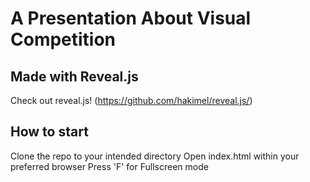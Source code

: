 # A Presentation About Visual Competition
## Made with Reveal.js

Check out reveal.js! (https://github.com/hakimel/reveal.js/)


## How to start
Clone the repo to your intended directory
Open index.html within your preferred browser
Press 'F' for Fullscreen mode
